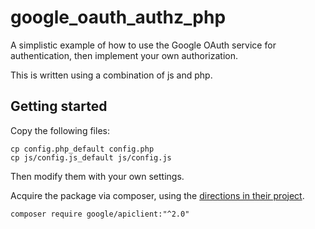 # google_oauth_authz_php
A simplistic example of how to use the Google OAuth service for authentication, then implement your own authorization.

This is written using a combination of js and php.

## Getting started

Copy the following files:

```
cp config.php_default config.php
cp js/config.js_default js/config.js
```

Then modify them with your own settings.

Acquire the package via composer, using the [directions in their project](https://github.com/googleapis/google-api-php-client#composer).

`composer require google/apiclient:"^2.0"`

